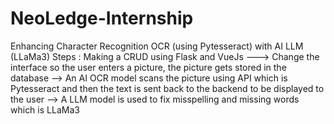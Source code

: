 # NeoLedge-Internship
Enhancing Character Recognition OCR (using Pytesseract) with AI LLM (LLaMa3)
Steps : Making a CRUD using Flask and VueJs ---> Change the interface so the user enters a picture, the picture gets stored in the database --> An AI OCR model scans the picture using API which is Pytesseract and then the text is sent back to the backend to be displayed to the user --> A LLM model is used to fix misspelling and missing words which is LLaMa3
